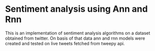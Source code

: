 # Sentiment analysis using Ann and Rnn

This is an implementation of sentiment analysis algorithms on a dataset obtained from twitter.
On basis of that data ann and rnn models were created and tested on live tweets fetched from tweepy api.
